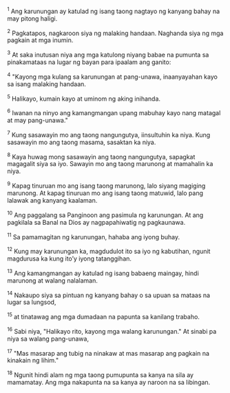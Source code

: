 <sup>1</sup>
Ang karunungan ay katulad ng isang taong nagtayo ng kanyang bahay na may pitong haligi. 

<sup>2</sup>
Pagkatapos, nagkaroon siya ng malaking handaan. Naghanda siya ng mga pagkain at mga inumin. 

<sup>3</sup>
At saka inutusan niya ang mga katulong niyang babae na pumunta sa pinakamataas na lugar ng bayan para ipaalam ang ganito: 

<sup>4</sup>
"Kayong mga kulang sa karunungan at pang-unawa, inaanyayahan kayo sa isang malaking handaan. 

<sup>5</sup>
Halikayo, kumain kayo at uminom ng aking inihanda. 

<sup>6</sup>
Iwanan na ninyo ang kamangmangan upang mabuhay kayo nang matagal at may pang-unawa." 

<sup>7</sup>
Kung sasawayin mo ang taong nangungutya, iinsultuhin ka niya. Kung sasawayin mo ang taong masama, sasaktan ka niya. 

<sup>8</sup>
Kaya huwag mong sasawayin ang taong nangungutya, sapagkat magagalit siya sa iyo. Sawayin mo ang taong marunong at mamahalin ka niya. 

<sup>9</sup>
Kapag tinuruan mo ang isang taong marunong, lalo siyang magiging marunong. At kapag tinuruan mo ang isang taong matuwid, lalo pang lalawak ang kanyang kaalaman. 

<sup>10</sup>
Ang paggalang sa Panginoon ang pasimula ng karunungan. At ang pagkilala sa Banal na Dios ay nagpapahiwatig ng pagkaunawa. 

<sup>11</sup>
Sa pamamagitan ng karunungan, hahaba ang iyong buhay. 

<sup>12</sup>
Kung may karunungan ka, magdudulot ito sa iyo ng kabutihan, ngunit magdurusa ka kung itoʼy iyong tatanggihan. 

<sup>13</sup>
Ang kamangmangan ay katulad ng isang babaeng maingay, hindi marunong at walang nalalaman. 

<sup>14</sup>
Nakaupo siya sa pintuan ng kanyang bahay o sa upuan sa mataas na lugar sa lungsod, 

<sup>15</sup>
at tinatawag ang mga dumadaan na papunta sa kanilang trabaho. 

<sup>16</sup>
Sabi niya, "Halikayo rito, kayong mga walang karunungan." At sinabi pa niya sa walang pang-unawa, 

<sup>17</sup>
"Mas masarap ang tubig na ninakaw at mas masarap ang pagkain na kinakain ng lihim." 

<sup>18</sup>
Ngunit hindi alam ng mga taong pumupunta sa kanya na sila ay mamamatay. Ang mga nakapunta na sa kanya ay naroon na sa libingan.